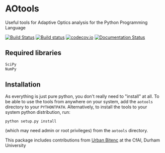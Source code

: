 AOtools
=========

Useful tools for Adaptive Optics analysis for the Python Programming Language

[![Build Status](https://travis-ci.org/soapy/aotools.svg?branch=master)](https://travis-ci.org/soapy/aotools)
[![Build status](https://ci.appveyor.com/api/projects/status/hru9gl4jekcwtm6l/branch/master?svg=true)](https://ci.appveyor.com/project/Soapy/aotools/branch/master)
[![codecov.io](https://codecov.io/github/soapy/aotools/coverage.svg?branch=master)](https://codecov.io/github/soapy/aotools?branch=master)
[![Documentation Status](http://readthedocs.org/projects/aotools/badge/?version=latest)](http://aotools.readthedocs.org/en/latest/?badge=latest)

Required libraries
------------------

```python
SciPy
NumPy
```


Installation
------------

As everything is just pure python, you don't really need to "install" at all. To be able to use the tools from anywhere on your system, add the `aotools` directory to your `PYTHONTPATH`. Alternatively, to install the tools to your system python distribution, run:

    python setup.py install

(which may need admin or root privileges) from the `aotools` directory.

This package includes contributions from [Urban Bitenc](https://www.dur.ac.uk/physics/staff/profiles/?id=11418) at the CfAI, Durham University
